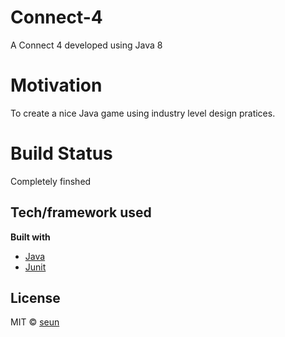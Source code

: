 # Connect-4
A Connect 4 developed using Java 8


# Motivation 
To create a nice Java game using industry level design pratices.

# Build Status
Completely finshed

## Tech/framework used

<b>Built with</b>
- [Java](https://java.com)
- [Junit](https:junit.org)

## License

MIT © [seun](https://seunlawal.com)
